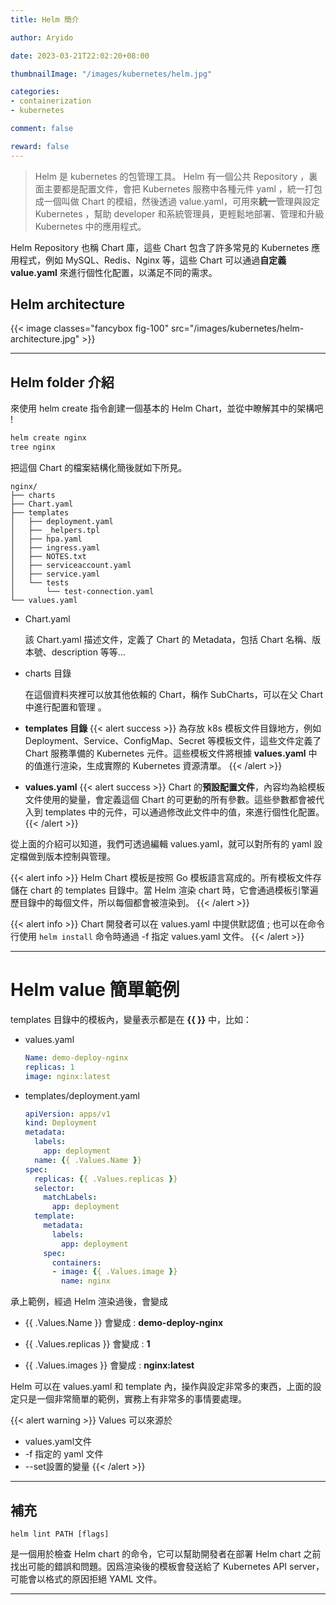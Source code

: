 ```yaml
---
title: Helm 簡介

author: Aryido

date: 2023-03-21T22:02:20+08:00

thumbnailImage: "/images/kubernetes/helm.jpg"

categories:
- containerization
- kubernetes

comment: false

reward: false
---
```

<!--BODY-->
> Helm 是 kubernetes 的包管理工具。 Helm 有一個公共 Repository ，裏面主要都是配置文件，會把 Kubernetes 服務中各種元件 yaml ，統一打包成一個叫做 Chart 的模組，然後透過 value.yaml，可用來**統一**管理與設定 Kubernetes ，幫助 developer 和系統管理員，更輕鬆地部署、管理和升級 Kubernetes 中的應用程式。
>
<!--more-->

Helm Repository 也稱 Chart 庫，這些 Chart 包含了許多常見的 Kubernetes 應用程式，例如 MySQL、Redis、Nginx 等，這些 Chart 可以通過**自定義 value.yaml** 來進行個性化配置，以滿足不同的需求。

## Helm architecture

{{< image classes="fancybox fig-100" src="/images/kubernetes/helm-architecture.jpg" >}}

---

## Helm folder 介紹

來使用 helm create 指令創建一個基本的 Helm Chart，並從中瞭解其中的架構吧 !

``` bash
helm create nginx
tree nginx
```
把這個 Chart 的檔案結構化簡後就如下所見。
```
nginx/
├── charts
├── Chart.yaml
├── templates
│   ├── deployment.yaml
│   ├── _helpers.tpl
│   ├── hpa.yaml
│   ├── ingress.yaml
│   ├── NOTES.txt
│   ├── serviceaccount.yaml
│   ├── service.yaml
│   └── tests
│       └── test-connection.yaml
└── values.yaml
```

- Chart.yaml

  該 Chart.yaml 描述文件，定義了 Chart 的 Metadata，包括 Chart 名稱、版本號、description 等等...

- charts 目錄

  在這個資料夾裡可以放其他依賴的 Chart，稱作 SubCharts，可以在父 Chart 中進行配置和管理 。

- **templates 目錄**
  {{< alert success >}}
為存放 k8s 模板文件目錄地方，例如 Deployment、Service、ConfigMap、Secret 等模板文件，這些文件定義了 Chart 服務準備的 Kubernetes 元件。這些模板文件將根據 **values.yaml** 中的值進行渲染，生成實際的 Kubernetes 資源清單。
  {{< /alert >}}
- **values.yaml**
  {{< alert success >}}
Chart 的**預設配置文件**，內容均為給模板文件使用的變量，會定義這個 Chart 的可更動的所有參數。這些參數都會被代入到 templates 中的元件，可以通過修改此文件中的值，來進行個性化配置。
  {{< /alert >}}

從上面的介紹可以知道，我們可透過編輯 values.yaml，就可以對所有的 yaml 設定檔做到版本控制與管理。


{{< alert info >}}
Helm Chart 模板是按照 Go 模板語言寫成的。所有模板文件存儲在 chart 的 templates 目錄中。當 Helm 渲染 chart 時，它會通過模板引擎遍歷目錄中的每個文件，所以每個都會被渲染到。
{{< /alert >}}

{{< alert info >}}
Chart 開發者可以在 values.yaml 中提供默認值 ; 也可以在命令行使用 ```helm install``` 命令時通過 -f 指定 values.yaml 文件。
{{< /alert >}}

---

# Helm value 簡單範例

templates 目錄中的模板內，變量表示都是在 **{{ }}** 中，比如：

- values.yaml
  ```yaml
  Name: demo-deploy-nginx
  replicas: 1
  image: nginx:latest
  ```

- templates/deployment.yaml
  ```yaml
  apiVersion: apps/v1
  kind: Deployment
  metadata:
    labels:
      app: deployment
    name: {{ .Values.Name }}
  spec:
    replicas: {{ .Values.replicas }}
    selector:
      matchLabels:
        app: deployment
    template:
      metadata:
        labels:
          app: deployment
      spec:
        containers:
        - image: {{ .Values.image }}
          name: nginx
  ```

承上範例，經過 Helm 渲染過後，會變成

- {{ .Values.Name }} 會變成 :  **demo-deploy-nginx**

- {{ .Values.replicas }} 會變成 :  **1**

- {{ .Values.images }} 會變成 :  **nginx:latest**


Helm 可以在 values.yaml 和 template 內，操作與設定非常多的東西，上面的設定只是一個非常簡單的範例，實務上有非常多的事情要處理。

{{< alert warning >}}
Values 可以來源於
- values.yaml文件
-  -f 指定的 yaml 文件
-  --set設置的變量
{{< /alert >}}

---

## 補充

```helm lint PATH [flags]```

是一個用於檢查 Helm chart 的命令，它可以幫助開發者在部署 Helm chart 之前找出可能的錯誤和問題。因爲渲染後的模板會發送給了 Kubernetes API server，可能會以格式的原因拒絕 YAML 文件。

---
